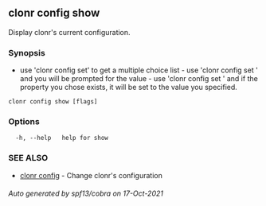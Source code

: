 ## clonr config show

Display clonr's current configuration.

### Synopsis

 - use 'clonr config set' to get a multiple choice list
			- use 'clonr config set <property>' and you will be prompted for the value
      		- use 'clonr config set <property> <value>' and if the property you chose exists, it will be set to the value you specified.

```
clonr config show [flags]
```

### Options

```
  -h, --help   help for show
```

### SEE ALSO

* [clonr config](clonr_config.md)	 - Change clonr's configuration

###### Auto generated by spf13/cobra on 17-Oct-2021
